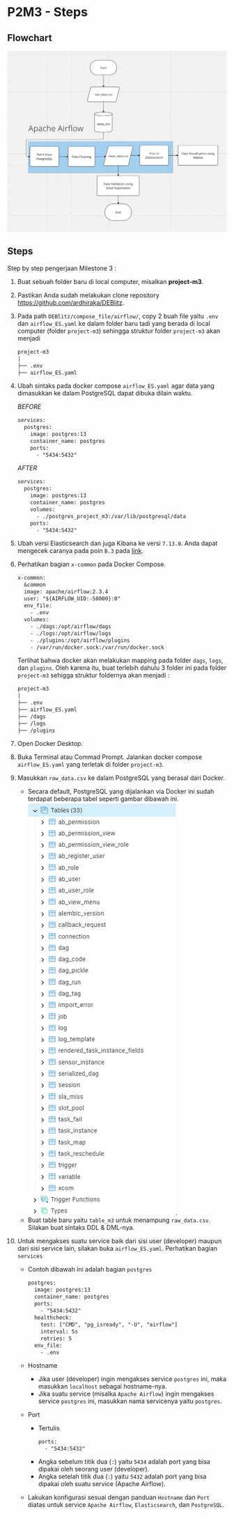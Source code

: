 # P2M3 - Steps

## Flowchart

![plot](flowchart.png)

## Steps
Step by step pengerjaan Milestone 3 : 

1. Buat sebuah folder baru di local computer, misalkan **project-m3**.

2. Pastikan Anda sudah melakukan clone repository https://github.com/ardhiraka/DEBlitz.

3. Pada path `DEBlitz/compose_file/airflow/`, copy 2 buah file yaitu `.env` dan `airflow_ES.yaml` ke dalam folder baru tadi yang berada di local computer (folder `project-m3`) sehingga struktur folder `project-m3` akan menjadi
   ```
   project-m3
   |
   ├── .env
   ├── airflow_ES.yaml
   ```

4. Ubah sintaks pada docker compose `airflow_ES.yaml` agar data yang dimasukkan ke dalam PostgreSQL dapat dibuka dilain waktu.
  
   *BEFORE*
   ```
   services: 
     postgres:
       image: postgres:13
       container_name: postgres
       ports:
         - "5434:5432"
   ```

   *AFTER*
   ```
   services: 
     postgres:
       image: postgres:13
       container_name: postgres
       volumes:
         - ./postgres_project_m3:/var/lib/postgresql/data
       ports:
         - "5434:5432"
   ```
5. Ubah versi Elasticsearch dan juga Kibana ke versi `7.13.0`. Anda dapat mengecek caranya pada poin `B.3` pada [link](https://github.com/danupurnomo/lecture-notes/blob/main/elastic-kibana-notes.md).

6. Perhatikan bagian `x-common` pada Docker Compose.
   ```
   x-common:
     &common
     image: apache/airflow:2.3.4
     user: "${AIRFLOW_UID:-50000}:0"
     env_file: 
       - .env
     volumes:
       - ./dags:/opt/airflow/dags
       - ./logs:/opt/airflow/logs
       - ./plugins:/opt/airflow/plugins
       - /var/run/docker.sock:/var/run/docker.sock
   ```

   Terlihat bahwa docker akan melakukan mapping pada folder `dags`, `logs`, dan `plugins`. Oleh karena itu, buat terlebih dahulu 3 folder ini pada folder `project-m3` sehigga struktur foldernya akan menjadi : 

   ```
   project-m3
   |
   ├── .env
   ├── airflow_ES.yaml
   ├── /dags
   ├── /logs
   ├── /plugins
   ```

7. Open Docker Desktop.

8. Buka Terminal atau Commad Prompt. Jalankan docker compose `airflow_ES.yaml` yang terletak di folder `project-m3`.

9. Masukkan `raw_data.csv` ke dalam PostgreSQL yang berasal dari Docker. 
    - Secara default, PostgreSQL yang dijalankan via Docker ini sudah terdapat beberapa tabel seperti gambar dibawah ini.
      ![plot](Default%20PostgreSQL%20Tables.png).
    - Buat table baru yaitu `table_m3` untuk menampung `raw_data.csv`. Silakan buat sintaks DDL & DML-nya.

10. Untuk mengakses suatu service baik dari sisi user (developer) maupun dari sisi service lain, silakan buka `airflow_ES.yaml`. Perhatikan bagian `services`
    * Contoh dibawah ini adalah bagian `postgres`
      ```
      postgres:
        image: postgres:13
        container_name: postgres
        ports:
          - "5434:5432"
        healthcheck:
          test: ["CMD", "pg_isready", "-U", "airflow"]
          interval: 5s
          retries: 5
        env_file:
          - .env
      ```

    * Hostname
      - Jika user (developer) ingin mengakses service `postgres` ini, maka masukkan `localhost` sebagai hostname-nya.
      - Jika suatu service (misalka `Apache Airflow`) ingin mengakses service `postgres` ini, masukkan nama servicenya yaitu `postgres`.

    * Port
      - Tertulis 
        ```
        ports:
          - "5434:5432"
        ```
      - Angka sebelum titik dua (`:`) yaitu `5434` adalah port yang bisa dipakai oleh seorang user (developer).
      - Angka setelah titik dua (`:`) yaitu `5432` adalah port yang bisa dipakai oleh suatu service (Apache Airflow).

    * Lakukan konfigurasi sesuai dengan panduan `Hostname` dan `Port` diatas untuk service `Apache Airflow`, `Elasticsearch`, dan `PostgreSQL`.
